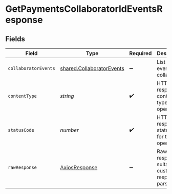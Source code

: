 # GetPaymentsCollaboratorIdEventsResponse


## Fields

| Field                                                                         | Type                                                                          | Required                                                                      | Description                                                                   |
| ----------------------------------------------------------------------------- | ----------------------------------------------------------------------------- | ----------------------------------------------------------------------------- | ----------------------------------------------------------------------------- |
| `collaboratorEvents`                                                          | [shared.CollaboratorEvents](../../../sdk/models/shared/collaboratorevents.md) | :heavy_minus_sign:                                                            | List of events on collaborator                                                |
| `contentType`                                                                 | *string*                                                                      | :heavy_check_mark:                                                            | HTTP response content type for this operation                                 |
| `statusCode`                                                                  | *number*                                                                      | :heavy_check_mark:                                                            | HTTP response status code for this operation                                  |
| `rawResponse`                                                                 | [AxiosResponse](https://axios-http.com/docs/res_schema)                       | :heavy_minus_sign:                                                            | Raw HTTP response; suitable for custom response parsing                       |